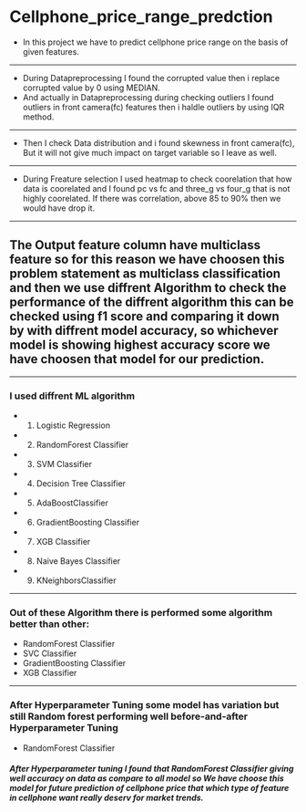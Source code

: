 # Cellphone_price_range_predction
- In this project we have to predict cellphone price range on the basis of given features.

---------------------------------------------------------------------


- During Datapreprocessing I found the corrupted value then i replace corrupted value by 0 using MEDIAN.
- And actually in Datapreprocessing during checking outliers I found outliers in front camera(fc) features then i haldle outliers by using IQR method.
---------------------------------------------------------------------
- Then I check Data distribution and i found skewness in front camera(fc), But it will not give much impact on target variable so I leave as well. 
-------------------------------------------------------------
- During Freature selection I used heatmap to check coorelation that how data is coorelated and I found pc vs fc and three_g vs four_g that is not highly coorelated. If there was correlation, above 85 to 90% then we would have drop it. 
--------------------------------------------------------------

## The Output feature column have multiclass feature so for this reason we have choosen this  problem statement as multiclass classification and then we use diffrent Algorithm to check the performance of the diffrent algorithm this can be checked using f1 score and comparing it down by with diffrent model accuracy, so  whichever model is showing highest accuracy score we have choosen that model for our prediction.

----------------------------------------------------------------------
###  I used diffrent ML algorithm
  - 1. Logistic Regression
  - 2. RandomForest Classifier
  - 3. SVM Classifier
  - 4. Decision Tree Classifier
  - 5. AdaBoostClassifier
  - 6. GradientBoosting Classifier
  - 7. XGB Classifier
  - 8. Naive Bayes Classifier
  - 9. KNeighborsClassifier
-----------------------------------------------------------------------

### Out of these Algorithm there is performed some algorithm better than other:

 - RandomForest Classifier
 - SVC Classifier
 - GradientBoosting Classifier
 - XGB Classifier
 ----------------------------------------------------------------
### After Hyperparameter Tuning some model has variation but still Random forest performing well before-and-after Hyperparameter Tuning
 
 - RandomForest Classifier
 
 
##### After Hyperparameter tuning I found that RandomForest Classifier giving well accuracy on data as compare to all model so We have choose this model for future prediction of cellphone price  that which type of feature in cellphone want really deserv for market trends.
